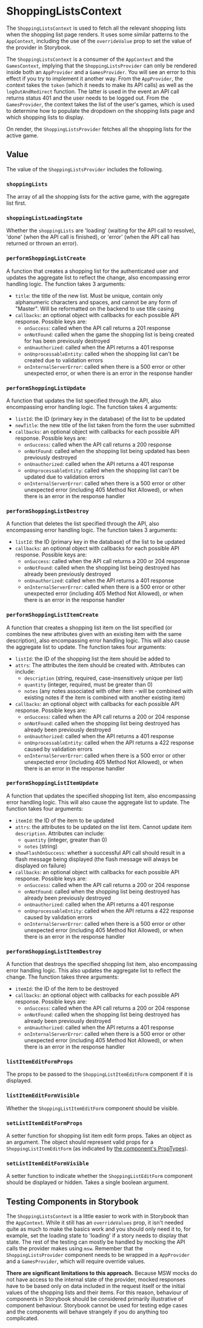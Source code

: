 # ShoppingListsContext

The `ShoppingListsContext` is used to fetch all the relevant shopping lists when the shopping list page renders. It uses some similar patterns to the `AppContext`, including the use of the `overrideValue` prop to set the value of the provider in Storybook.

The `ShoppingListsContext` is a consumer of the `AppContext` and the `GamesContext`, implying that the `ShoppingListsProvider` can only be rendered inside both an `AppProvider` and a `GamesProvider`. You will see an error to this effect if you try to implement it another way. From the `AppProvider`, the context takes the `token` (which it needs to make its API calls) as well as the `logOutAndRedirect` function. The latter is used in the event an API call returns status 401 and the user needs to be logged out. From the `GamesProvider`, the context takes the list of the user's games, which is used to determine how to populate the dropdown on the shopping lists page and which shopping lists to display.

On render, the `ShoppingListsProvider` fetches all the shopping lists for the active game. 

## Value

The value of the `ShoppingListsProvider` includes the following.

### `shoppingLists`

The array of all the shopping lists for the active game, with the aggregate list first.

### `shoppingListLoadingState`

Whether the `shoppingLists` are 'loading' (waiting for the API call to resolve), 'done' (when the API call is finished), or 'error' (when the API call has returned or thrown an error).

### `performShoppingListCreate`

A function that creates a shopping list for the authenticated user and updates the aggregate list to reflect the change, also encompassing error handling logic. The function takes 3 arguments:

* `title`: the title of the new list. Must be unique, contain only alphanumeric characters and spaces, and cannot be any form of "Master". Will be reformatted on the backend to use title casing
* `callbacks`: an optional object with callbacks for each possible API response. Possible keys are:
  * `onSuccess`: called when the API call returns a 201 response
  * `onNotFound`: called when the game the shopping list is being created for has been previously destroyed
  * `onUnauthorized`: called when the API returns a 401 response
  * `onUnprocessableEntity`: called when the shopping list can't be created due to validation errors
  * `onInternalServerError`: called when there is a 500 error or other unexpected error, or when there is an error in the response handler

### `performShoppingListUpdate`

A function that updates the list specified through the API, also encompassing error handling logic. The function takes 4 arguments:

* `listId`: the ID (primary key in the database) of the list to be updated
* `newTitle`: the new title of the list taken from the form the user submitted
* `callbacks`: an optional object with callbacks for each possible API response. Possible keys are:
  * `onSuccess`: called when the API call returns a 200 response
  * `onNotFound`: called when the shopping list being updated has been previously destroyed
  * `onUnauthorized`: called when the API returns a 401 response
  * `onUnprocessableEntity`: called when the shopping list can't be updated due to validation errors
  * `onInternalServerError`: called when there is a 500 error or other unexpected error (including 405 Method Not Allowed), or when there is an error in the response handler

### `performShoppingListDestroy`

A function that deletes the list specified through the API, also encompassing error handling logic. The function takes 3 arguments:

* `listId`: the ID (primary key in the database) of the list to be updated
* `callbacks`: an optional object with callbacks for each possible API response. Possible keys are:
  * `onSuccess`: called when the API call returns a 200 or 204 response
  * `onNotFound`: called when the shopping list being destroyed has already been previously destroyed
  * `onUnauthorized`: called when the API returns a 401 response
  * `onInternalServerError`: called when there is a 500 error or other unexpected error (including 405 Method Not Allowed), or when there is an error in the response handler

### `performShoppingListItemCreate`

A function that creates a shopping list item on the list specified (or combines the new attributes given with an existing item with the same description), also encompassing error handling logic. This will also cause the aggregate list to update. The function takes four arguments:

* `listId`: the ID of the shopping list the item should be added to
* `attrs`: The attributes the item should be created with. Attributes can include:
  * `description` (string, required, case-insensitively unique per list)
  * `quantity` (integer, required, must be greater than 0)
  * `notes` (any notes associated with other item - will be combined with existing notes if the item is combined with another existing item)
* `callbacks`: an optional object with callbacks for each possible API response. Possible keys are:
  * `onSuccess`: called when the API call returns a 200 or 204 response
  * `onNotFound`: called when the shopping list being destroyed has already been previously destroyed
  * `onUnauthorized`: called when the API returns a 401 response
  * `onUnprocessableEntity`: called when the API returns a 422 response caused by validation errors
  * `onInternalServerError`: called when there is a 500 error or other unexpected error (including 405 Method Not Allowed), or when there is an error in the response handler

### `performShoppingListItemUpdate`

A function that updates the specified shopping list item, also encompassing error handling logic. This will also cause the aggregate list to update. The function takes four arguments:

* `itemId`: the ID of the item to be updated
* `attrs`: the attributes to be updated on the list item. Cannot update item `description`. Attributes can include:
  * `quantity` (integer, greater than 0)
  * `notes` (string)
* `showFlashOnSuccess`: whether a successful API call should result in a flash message being displayed (the flash message will always be displayed on failure)
* `callbacks`: an optional object with callbacks for each possible API response. Possible keys are:
  * `onSuccess`: called when the API call returns a 200 or 204 response
  * `onNotFound`: called when the shopping list being destroyed has already been previously destroyed
  * `onUnauthorized`: called when the API returns a 401 response
  * `onUnprocessableEntity`: called when the API returns a 422 response caused by validation errors
  * `onInternalServerError`: called when there is a 500 error or other unexpected error (including 405 Method Not Allowed), or when there is an error in the response handler

### `performShoppingListItemDestroy`

A function that destroys the specified shopping list item, also encompassing error handling logic. This also updates the aggregate list to reflect the change. The function takes three arguments:

* `itemId`: the ID of the item to be destroyed
* `callbacks`: an optional object with callbacks for each possible API response. Possible keys are:
  * `onSuccess`: called when the API call returns a 200 or 204 response
  * `onNotFound`: called when the shopping list being destroyed has already been previously destroyed
  * `onUnauthorized`: called when the API returns a 401 response
  * `onInternalServerError`: called when there is a 500 error or other unexpected error (including 405 Method Not Allowed), or when there is an error in the response handler

### `listItemEditFormProps`

The props to be passed to the `ShoppingListItemEditForm` component if it is displayed.

### `listItemEditFormVisible`

Whether the `ShoppingListItemEditForm` component should be visible.

### `setListItemEditFormProps`

A setter function for shopping list item edit form props. Takes an object as an argument. The object should represent valid props for a `ShoppingListItemEditForm` (as indicated by [the component's PropTypes](/src/components/shoppingListItemEditForm/shoppingListItemEditForm.js)).

### `setListItemEditFormVisible`

A setter function to indicate whether the `ShoppingListEditForm` component should be displayed or hidden. Takes a single boolean argument.

## Testing Components in Storybook

The `ShoppingListsContext` is a little easier to work with in Storybook than the `AppContext`. While it still has an `overrideValues` prop, it isn't needed quite as much to make the basics work and you should only need it to, for example, set the loading state to 'loading' if a story needs to display that state. The rest of the testing can mostly be handled by mocking the API calls the provider makes using `msw`. Remember that the `ShoppingListsProvider` component needs to be wrapped in a `AppProvider` and a `GamesProvider`, which will require override values.

**There are significant limitations to this approach.** Because MSW mocks do not have access to the internal state of the provider, mocked responses have to be based only on data included in the request itself or the initial values of the shopping lists and their items. For this reason, behaviour of components in Storybook should be considered primarily illustrative of component behaviour. Storybook cannot be used for testing edge cases and the components will behave strangely if you do anything too complicated.

